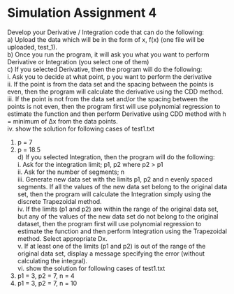 # Simulation Assignment 4
Develop your Derivative / Integration code that can do the following:  
a) Upload the data which will be in the form of x, f(x) (one file will be uploaded, test_1).  
b) Once you run the program, it will ask you what you want to perform Derivative or Integration (you select one of them)  
c) If you selected Derivative, then the program will do the following:  
i. Ask you to decide at what point, p you want to perform the derivative  
ii. If the point is from the data set and the spacing between the points is even, then the program will calculate the derivative using the CDD method.  
iii. If the point is not from the data set and/or the spacing between the points is not even, then the program first will use polynomial regression to estimate the function and then perform Derivative using CDD method with h = minimum of Δx from the data points.  
iv. show the solution for following cases of test1.txt  
1) p = 7  
2) p = 18.5  
d) If you selected Integration, then the program will do the following:  
i. Ask for the integration limit; p1, p2 where p2 > p1  
ii. Ask for the number of segments; n  
iii. Generate new data set with the limits p1, p2 and n evenly spaced segments. If all the values of the new data set belong to the original data set, then the program will calculate the Integration simply using the discrete Trapezoidal method.  
iv. If the limits (p1 and p2) are within the range of the original data set, but any of the values of the new data set do not belong to the original dataset, then the program first will use polynomial regression to estimate the function and then perform Integration using the Trapezoidal method. Select appropriate Dx.  
v. If at least one of the limits (p1 and p2) is out of the range of the original data set, display a message specifying the error (without calculating the integral).  
vi. show the solution for following cases of test1.txt  
1) p1 = 3, p2 = 7, n = 4  
2) p1 = 3, p2 = 7, n = 10  
